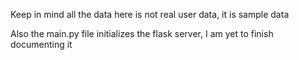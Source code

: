 Keep in mind all the data here is not real user data, it is sample data

Also the main.py file initializes the flask server, I am yet to finish documenting it
